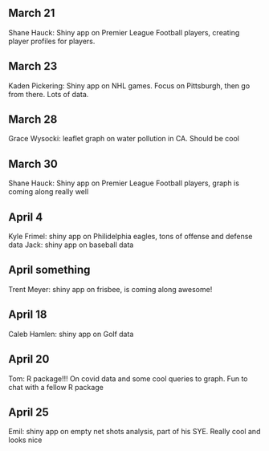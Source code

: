 ## March 21

Shane Hauck: Shiny app on Premier League Football players, creating player profiles for players.

## March 23

Kaden Pickering: Shiny app on NHL games. Focus on Pittsburgh, then go from there. Lots of data.

## March 28

Grace Wysocki: leaflet graph on water pollution in CA. Should be cool

## March 30

Shane Hauck: Shiny app on Premier League Football players, graph is coming along really well

## April 4

Kyle Frimel: shiny app on Philidelphia eagles, tons of offense and defense data
Jack: shiny app on baseball data

## April something

Trent Meyer: shiny app on frisbee, is coming along awesome!

## April 18

Caleb Hamlen: shiny app on Golf data

## April 20

Tom: R package!!! On covid data and some cool queries to graph. Fun to chat with a fellow R package

## April 25

Emil: shiny app on empty net shots analysis, part of his SYE. Really cool and looks nice


